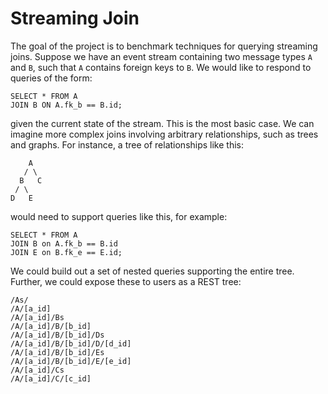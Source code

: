# Streaming Join

The goal of the project is to benchmark techniques for querying streaming joins.
Suppose we have an event stream containing two message types `A` and `B`, such
that `A` contains foreign keys to `B`. We would like to respond to queries of
the form:
```
SELECT * FROM A
JOIN B ON A.fk_b == B.id;
```
given the current state of the stream. This is the most basic case. We can
imagine more complex joins involving arbitrary relationships, such as trees and
graphs. For instance, a tree of relationships like this:
 ```
     A
    / \
   B   C
  / \
 D   E
 ```
would need to support queries like this, for example:
```
SELECT * FROM A
JOIN B on A.fk_b == B.id
JOIN E on B.fk_e == E.id;
```
We could build out a set of nested queries supporting the entire tree. Further,
we could expose these to users as a REST tree:
```
/As/
/A/[a_id]
/A/[a_id]/Bs
/A/[a_id]/B/[b_id]
/A/[a_id]/B/[b_id]/Ds
/A/[a_id]/B/[b_id]/D/[d_id]
/A/[a_id]/B/[b_id]/Es
/A/[a_id]/B/[b_id]/E/[e_id]
/A/[a_id]/Cs
/A/[a_id]/C/[c_id]
```

